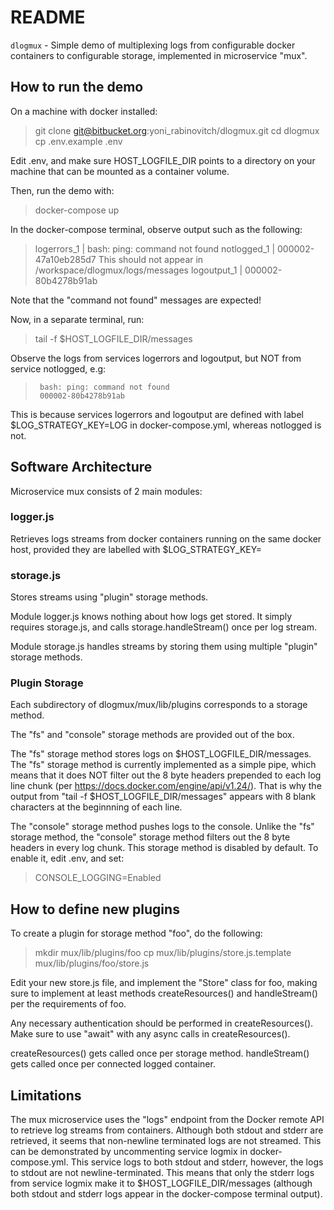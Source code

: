 # README #

`dlogmux` - Simple demo of multiplexing logs from configurable docker containers to configurable storage,
implemented in microservice "mux".

## How to run the demo ##

On a machine with docker installed:

> git clone git@bitbucket.org:yoni_rabinovitch/dlogmux.git
> cd dlogmux
> cp .env.example .env

Edit .env, and make sure HOST_LOGFILE_DIR points to a directory on your machine that can be
mounted as a container volume.

Then, run the demo with:

> docker-compose up

In the docker-compose terminal, observe output such as the following:

> logerrors_1  | bash: ping: command not found
> notlogged_1  | 000002-47a10eb285d7 This should not appear in /workspace/dlogmux/logs/messages
> logoutput_1  | 000002-80b4278b91ab

Note that the "command not found" messages are expected!

Now, in a separate terminal, run:

> tail -f $HOST_LOGFILE_DIR/messages

Observe the logs from services logerrors and logoutput, but NOT from service notlogged, e.g:

>      bash: ping: command not found
>      000002-80b4278b91ab

This is because services logerrors and logoutput are defined with label $LOG_STRATEGY_KEY=LOG
in docker-compose.yml, whereas notlogged is not.

## Software Architecture ##

Microservice mux consists of 2 main modules:

### logger.js ###
Retrieves logs streams from docker containers running on the same docker host, provided they are labelled
with $LOG_STRATEGY_KEY=<Any Value>  

### storage.js ###
Stores streams using "plugin" storage methods.

Module logger.js knows nothing about how logs get stored. 
It simply requires storage.js, and calls storage.handleStream() once per log stream.

Module storage.js handles streams by storing them using multiple "plugin" storage methods.

### Plugin Storage ###

Each subdirectory of dlogmux/mux/lib/plugins corresponds to a storage method.

The "fs" and "console" storage methods are provided out of the box.

The "fs" storage method stores logs on $HOST_LOGFILE_DIR/messages.
The "fs" storage method is currently implemented as a simple pipe, which means that it does NOT
filter out the 8 byte headers prepended to each log line chunk (per https://docs.docker.com/engine/api/v1.24/).
That is why the output from "tail -f $HOST_LOGFILE_DIR/messages" appears with 8
blank characters at the beginnning of each line.

The "console" storage method pushes logs to the console.
Unlike the "fs" storage method, the "console" storage method filters out the 8 byte headers in every log chunk. 
This storage method is disabled by default. To enable it, edit .env, and set:

> CONSOLE_LOGGING=Enabled

## How to define new plugins ##

To create a plugin for storage method "foo", do the following:

> mkdir mux/lib/plugins/foo
> cp mux/lib/plugins/store.js.template mux/lib/plugins/foo/store.js

Edit your new store.js file, and implement the "Store" class for foo,
making sure to implement at least methods createResources() and handleStream()
per the requirements of foo.

Any necessary authentication should be performed in createResources().
Make sure to use "await" with any async calls in createResources().

createResources() gets called once per storage method.
handleStream() gets called once per connected logged container.

## Limitations ##

The mux microservice uses the "logs" endpoint from the Docker remote API to retrieve log streams from
containers. Although both stdout and stderr are retrieved, it seems that non-newline terminated logs
are not streamed. This can be demonstrated by uncommenting service logmix in docker-compose.yml.
This service logs to both stdout and stderr, however, the logs to stdout are not newline-terminated.
This means that only the stderr logs from service logmix make it to $HOST_LOGFILE_DIR/messages (although
both stdout and stderr logs appear in the docker-compose terminal output).



